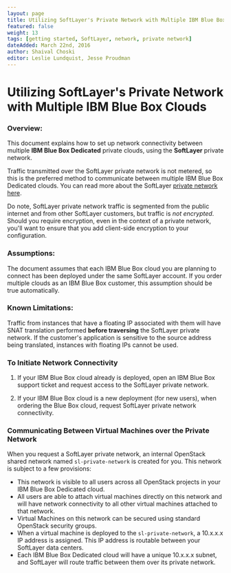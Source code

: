 ```yaml
---
layout: page
title: Utilizing SoftLayer's Private Network with Multiple IBM Blue Box Environments
featured: false
weight: 13
tags: [getting started, SoftLayer, network, private network]
dateAdded: March 22nd, 2016
author: Shaival Choski
editor: Leslie Lundquist, Jesse Proudman
---
```


# Utilizing SoftLayer's Private Network with Multiple IBM Blue Box Clouds

### Overview: 

This document explains how to set up network connectivity between multiple **IBM Blue Box Dedicated** private clouds, using the **SoftLayer** private network. 

Traffic transmitted over the SoftLayer private network is not metered, so this is the preferred method to communicate between multiple IBM Blue Box Dedicated clouds. You can read more about the SoftLayer [private network here](http://www.softlayer.com/network).

Do note, SoftLayer private network traffic is segmented from the public internet and from other SoftLayer customers, but traffic is *not encrypted*. Should you require encryption, even in the context of a private network, you'll want to ensure that you add client-side encryption to your configuration.

### Assumptions: 

The document assumes that each IBM Blue Box cloud you are planning to connect has been deployed under the same SoftLayer account. If you order multiple clouds as an IBM Blue Box customer, this assumption should be true automatically.

### Known Limitations:

Traffic from instances that have a floating IP associated with them will have SNAT translation performed **before traversing** the SoftLayer private network.  If the customer's application is sensitive to the source address being translated, instances with floating IPs cannot be used.

### To Initiate Network Connectivity

1. If your IBM Blue Box cloud already is deployed, open an IBM Blue Box support ticket and request access to the SoftLayer private network.

2. If your IBM Blue Box cloud is a new deployment (for new users), when ordering the Blue Box cloud, request SoftLayer private network connectivity.

### Communicating Between Virtual Machines over the Private Network

When you request a SoftLayer private network, an internal OpenStack shared network named `sl-private-network` is created for you. This network is subject to a few provisions:

* This network is visible to all users across all OpenStack projects in your IBM Blue Box Dedicated cloud.
* All users are able to attach virtual machines directly on this network and will have network connectivity to all other virtual machines attached to that network.
* Virtual Machines on this network can be secured using standard OpenStack security groups.
* When a virtual machine is deployed to the `sl-private-network`, a 10.x.x.x IP address is assigned. This IP address is routable between your SoftLayer data centers. 
* Each IBM Blue Box Dedicated cloud will have a unique 10.x.x.x subnet, and SoftLayer will route traffic between them over its private network.
